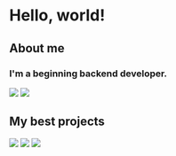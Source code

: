 # Hello, world!
## About me
### I'm a beginning backend developer.
![](https://github-readme-stats.vercel.app/api?username=mysterious-hatter&show_icons=true&theme=discord_old_blurple&line_height=33.7)
![](https://github-readme-stats.vercel.app/api/top-langs/?username=mysterious-hatter&hide=css,html&theme=discord_old_blurple)
## My best projects
[![](https://github-readme-stats.vercel.app/api/pin/?username=mysterious-hatter&repo=quadratic-equation-solver&theme=discord_old_blurple&description_lines_count=1)](https://github.com/Gregory-coder/quadratic-equation-solver)
[![](https://github-readme-stats.vercel.app/api/pin/?username=mysterious-hatter&repo=clothes_Bot&theme=discord_old_blurple&description_lines_count=1)](https://github.com/Gregory-coder/clothes_Bot)
[![](https://github-readme-stats.vercel.app/api/pin/?username=garlic-toasts&repo=webauthn-frontend&theme=discord_old_blurple&description_lines_count=1)](https://github.com/Garlic-Toasts/webauthn-frontend/)

